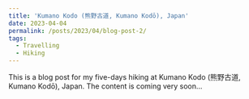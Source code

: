 ```yaml
---
title: 'Kumano Kodo (熊野古道, Kumano Kodō), Japan'
date: 2023-04-04
permalink: /posts/2023/04/blog-post-2/
tags:
  - Travelling
  - Hiking
---
```

This is a blog post for my five-days hiking at Kumano Kodo (熊野古道, Kumano Kodō), Japan. The content is coming very soon...
